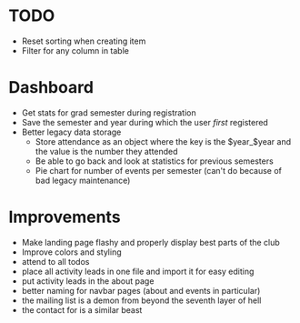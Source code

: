 # TODO

-   Reset sorting when creating item
-   Filter for any column in table

# Dashboard

-   Get stats for grad semester during registration
-   Save the semester and year during which the user _first_ registered
-   Better legacy data storage
    -   Store attendance as an object where the key is the $year_$year and the value is the number they attended
    -   Be able to go back and look at statistics for previous semesters
    -   Pie chart for number of events per semester (can't do because of bad legacy maintenance)

# Improvements

-   Make landing page flashy and properly display best parts of the club
-   Improve colors and styling
-   attend to all todos
-   place all activity leads in one file and import it for easy editing
-   put activity leads in the about page
-   better naming for navbar pages (about and events in particular)
-   the mailing list is a demon from beyond the seventh layer of hell
-   the contact for is a similar beast
